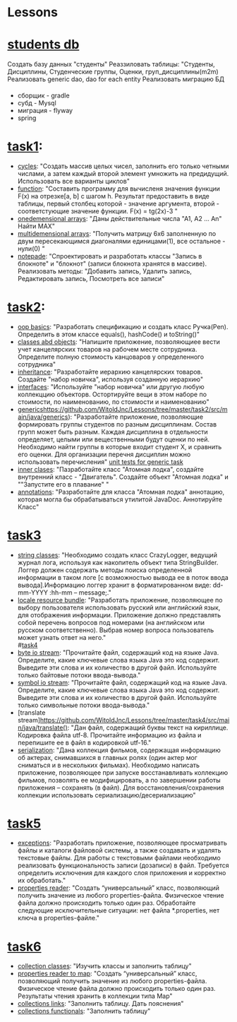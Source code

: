 # Lessons
# [students db](https://github.com/WitoldJnc/Lessons/tree/master/students_db/src/main)
Создать базу данных "студенты"
Реаззиловать таблицы: "Студенты, Дисциплины, Студенческие группы, Оценки, груп_дисциплины(m2m)
Реализовать generic dao, dao for each entity
Реализовать миграцию БД
#### 
* сборщик - gradle
* субд - Mysql
* миграция - flyway
* spring  

# [task1](https://github.com/WitoldJnc/Lessons/tree/master/task1/src/main/java):  
* [cycles](https://github.com/WitoldJnc/Lessons/tree/master/task1/src/main/java/cycles): "Создать массив целых чисел, заполнить его только четными числами, а затем каждый второй элемент умножить на предидущий. Использовать все варианты циклов"  
* [function](https://github.com/WitoldJnc/Lessons/tree/master/task1/src/main/java/functions): "Составить программу для вычисленя значения функции F(x) на отрезке[a, b] с шагом h. Результат предоставить в виде таблицы, первый столбец которой - значение аргумента, второй - соответстующие значение функции. F(x) = tg(2x)-3 "  
* [onedemensional arrays](https://github.com/WitoldJnc/Lessons/tree/master/task1/src/main/java/onedemensional_arrays): "Даны действительные числа "А1, А2 ... Аn" Найти MAX"  
* [multidemensional arrays](https://github.com/WitoldJnc/Lessons/tree/master/task1/src/main/java/multidemensional_arrays): "Получить матрицу 6х6 заполненную по двум пересекающимся диагоналями единицами(1), все остальное - нули(0) "  
* [notepade](https://github.com/WitoldJnc/Lessons/tree/master/task1/src/main/java/classes_notepade): "Спроектировать и разработать классы "Запись в блокноте" и "блокнот" (записи блокнота хранятся в массиве). Реализовать методы: "Добавить запись, Удалить запись, Редактировать запись, Посмотреть все записи"  

# [task2](https://github.com/WitoldJnc/Lessons/tree/master/task2/src):
* [oop basics](https://github.com/WitoldJnc/Lessons/tree/master/task2/src/main/java/oop_basics): "Разработать спецификацию и создать класс Ручка(Pen). Определить в этом классе equals(), hashCode() и toString()"  
* [classes abd objects](https://github.com/WitoldJnc/Lessons/tree/master/task2/src/main/java/classes_and_object): "Напишите приложение, позволяющиее вести учет канцелярских товаров на рабочем месте сотрудника. Определите полную стоимость канцоваров у определенного сотрудника"  
* [inheritance](https://github.com/WitoldJnc/Lessons/tree/master/task2/src/main/java/inheritance): "Разработайте иерархию канцелярских товаров. Создайте "набор новичка", используя созданную иерархию"  
* [interfaces](https://github.com/WitoldJnc/Lessons/tree/master/task2/src/main/java/interfaces): "Используйте "набор новичка" или другую любую коллекццию объекторв. Остортируйте вещи в этом наборе по стоимости, по наименованию, по стоимости и наименованию"    
* [generics]()https://github.com/WitoldJnc/Lessons/tree/master/task2/src/main/java/generics): "Разработайте приложение, позволяющие формировать группы студентов по разным дисциплинам. Состав групп может быть разным. Каждая дисциплина в отдельности определяет, целыми или вещественными будут оценки по ней. Необходимо найти группы в которые входит студент Х, и сравнить его оценки. Для организации перечня дисциплин можно использовать перечисления"
[unit tests for generic task](https://github.com/WitoldJnc/Lessons/tree/master/task2/src/test/java/generics)  
* [inner clases](https://github.com/WitoldJnc/Lessons/tree/master/task2/src/main/java/inner_classes): "Пазработайте класс "Атомная лодка", создайте внутренний класс - "Двигатель". Создайте объект "Атомная лодка" и ""Запустите его в плавание" "  
* [annotations](https://github.com/WitoldJnc/Lessons/tree/master/task2/src/main/java/annotations): "Разработайте для класса "Атомная лодка" аннотацию, которая могла бы обрабатываться утилитой JavaDoc. Аннотируйте Класс"  
# [task3](https://github.com/WitoldJnc/Lessons/tree/master/task3/src/main/java)
* [string classes](https://github.com/WitoldJnc/Lessons/tree/master/task3/src/main/java/string_classes): "Необходимо создать класс CrazyLogger, ведущий журнал лога, используя как накопитель объект типа StringBuilder. Логгер должен содержать методы поиска определенной информации в таком логе [с возможностью вывода ее в поток ввода вывода].Информацию логгер хранит в форматированном виде: dd-mm-YYYY :hh-mm – message;."  
* [locale resource bundle](https://github.com/WitoldJnc/Lessons/tree/master/task3/src/main/java/locale_resource_bundle): "Разработать приложение, позволяющее по выбору пользователя использовать русский или английский язык, для отображения информации. Приложение должно представлять собой перечень вопросов под номерами (на английском или русском соответственно). Выбрав номер вопроса пользователь может узнать ответ на него."  
#[task4](https://github.com/WitoldJnc/Lessons/tree/master/task4/src/main/java)
* [byte io stream](https://github.com/WitoldJnc/Lessons/tree/master/task4/src/main/java/byte_oi_stream): "Прочитайте файл, содержащий код на языке Java. Определите, какие ключевые слова языка Java это код содержит. Выведите эти слова и их количество в другой файл. Используйте только байтовые потоки ввода-вывода."  
* [symbol io stream](https://github.com/WitoldJnc/Lessons/tree/master/task4/src/main/java/symbol_io_stream): "Прочитайте файл, содержащий код на языке Java. Определите, какие ключевые слова языка Java это код содержит. Выведите эти слова и их количество в другой файл. Используйте только символьные потоки ввода-вывода."  
* [translate stream]https://github.com/WitoldJnc/Lessons/tree/master/task4/src/main/java/translate(): "Дан файл, содержащий буквы текст на кириллице. Кодировка файла utf-8. Прочитайте информацию из файла и перепишите ее в файл в кодировкой utf-16."  
* [serialization](https://github.com/WitoldJnc/Lessons/tree/master/task4/src/main/java/serialization): "Дана коллекция фильмов, содержащая информацию об актерах, снимавшихся в главных ролях (один актер мог сниматься и в нескольких фильмах). Необходимо написать приложение, позволяющее при запуске восстанавливать коллекцию фильмов, позволять ее модифицировать, а по завершении работы приложения – сохранять (в файл). Для восстановления/сохранения коллекции использовать сериализацию/десериализацию"  
# [task5](https://github.com/WitoldJnc/Lessons/tree/master/task5/src/main/java)  
* [exceptions](https://github.com/WitoldJnc/Lessons/tree/master/task5/src/main/java/exceptions): "Разработать приложение, позволяющее просматривать файлы и каталоги файловой системы, а также создавать и удалять текстовые файлы. Для работы с текстовыми файлами необходимо реализовать функциональность записи (дозаписи) в файл. Требуется определить исключения для каждого слоя приложения и корректно их обработать."  
* [properties reader](https://github.com/WitoldJnc/Lessons/tree/master/task5/src/main/java/properties_readeer): "Создать “универсальный” класс, позволяющий получить значение из любого properties-файла. Физическое чтение файла должно происходить только один раз. Обработайте следующие исключительные ситуации: нет файла *.properties, нет ключа в properties-файле."  
# [task6](https://github.com/WitoldJnc/Lessons/tree/master/task6/src/main/java)  
* [collection classes](https://github.com/WitoldJnc/Lessons/tree/master/task6/src/main/java/collections): "Изучить классы и заполнить таблицу"  
* [properties reader to map](https://github.com/WitoldJnc/Lessons/tree/master/task6/src/main/java/properties_reader_map): "Создать “универсальный” класс, позволяющий получить значение из любого properties-файла. Физическое чтение файла должно происходить только один раз. Результаты чтения хранить в коллекции типа Map"  
* [collections links](https://github.com/WitoldJnc/Lessons/tree/master/task6/src/main/java/collections_links): "Заполнить таблицу. Дать пояснения"  
* [collections functionals](https://github.com/WitoldJnc/Lessons/tree/master/task6/src/main/java/functionals): "Заполнить таблицу"  
